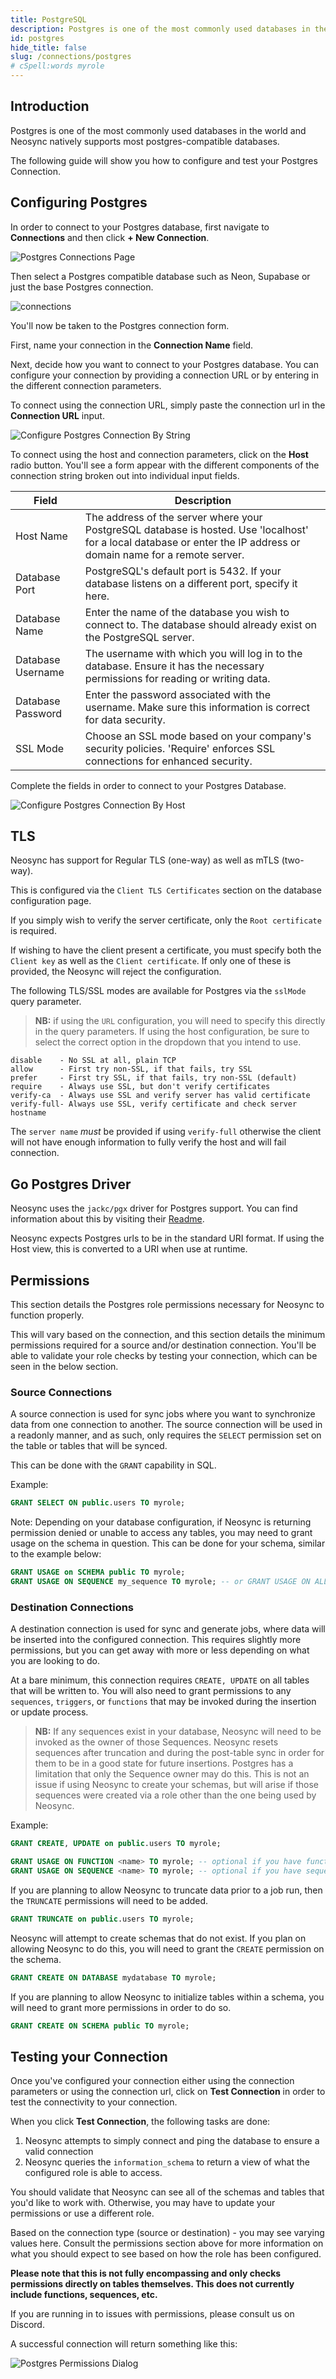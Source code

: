 ```yaml
---
title: PostgreSQL
description: Postgres is one of the most commonly used databases in the world and Neosync natively supports most postgres-compatible databases.
id: postgres
hide_title: false
slug: /connections/postgres
# cSpell:words myrole
---
```


## Introduction

Postgres is one of the most commonly used databases in the world and Neosync natively supports most postgres-compatible databases.

The following guide will show you how to configure and test your Postgres Connection.

## Configuring Postgres

In order to connect to your Postgres database, first navigate to **Connections** and then click **+ New Connection**.

![Postgres Connections Page](/img/pgnew.png)

Then select a Postgres compatible database such as Neon, Supabase or just the base Postgres connection.

![connections](/img/connectionsList.png)

You'll now be taken to the Postgres connection form.

First, name your connection in the **Connection Name** field.

Next, decide how you want to connect to your Postgres database. You can configure your connection by providing a connection URL or by entering in the different connection parameters.

To connect using the connection URL, simply paste the connection url in the **Connection URL** input.

![Configure Postgres Connection By String](/img/pgstring.png)

To connect using the host and connection parameters, click on the **Host** radio button. You'll see a form appear with the different components of the connection string broken out into individual input fields.

| Field             | Description                                                                                                                                                          |
| ----------------- | -------------------------------------------------------------------------------------------------------------------------------------------------------------------- |
| Host Name         | The address of the server where your PostgreSQL database is hosted. Use 'localhost' for a local database or enter the IP address or domain name for a remote server. |
| Database Port     | PostgreSQL's default port is 5432. If your database listens on a different port, specify it here.                                                                    |
| Database Name     | Enter the name of the database you wish to connect to. The database should already exist on the PostgreSQL server.                                                   |
| Database Username | The username with which you will log in to the database. Ensure it has the necessary permissions for reading or writing data.                                        |
| Database Password | Enter the password associated with the username. Make sure this information is correct for data security.                                                            |
| SSL Mode          | Choose an SSL mode based on your company's security policies. 'Require' enforces SSL connections for enhanced security.                                              |

Complete the fields in order to connect to your Postgres Database.

![Configure Postgres Connection By Host](/img/pghost.png)

## TLS

Neosync has support for Regular TLS (one-way) as well as mTLS (two-way).

This is configured via the `Client TLS Certificates` section on the database configuration page.

If you simply wish to verify the server certificate, only the `Root certificate` is required.

If wishing to have the client present a certificate, you must specify both the `Client key` as well as the `Client certificate`.
If only one of these is provided, the Neosync will reject the configuration.

The following TLS/SSL modes are available for Postgres via the `sslMode` query parameter.

> **NB:** if using the `URL` configuration, you will need to specify this directly in the query parameters. If using the host configuration, be sure to select the correct option in the dropdown that you intend to use.

```console
disable    - No SSL at all, plain TCP
allow      - First try non-SSL, if that fails, try SSL
prefer     - First try SSL, if that fails, try non-SSL (default)
require    - Always use SSL, but don't verify certificates
verify-ca  - Always use SSL and verify server has valid certificate
verify-full- Always use SSL, verify certificate and check server hostname
```

The `server name` _must_ be provided if using `verify-full` otherwise the client will not have enough information to fully verify the host and will fail connection.

## Go Postgres Driver

Neosync uses the `jackc/pgx` driver for Postgres support. You can find information about this by visiting their [Readme](https://github.com/jackc/pgx).

Neosync expects Postgres urls to be in the standard URI format. If using the Host view, this is converted to a URI when use at runtime.

## Permissions

This section details the Postgres role permissions necessary for Neosync to function properly.

This will vary based on the connection, and this section details the minimum permissions required for a source and/or destination connection.
You'll be able to validate your role checks by testing your connection, which can be seen in the below section.

### Source Connections

A source connection is used for sync jobs where you want to synchronize data from one connection to another.
The source connection will be used in a readonly manner, and as such, only requires the `SELECT` permission set on the table or tables that will be synced.

This can be done with the `GRANT` capability in SQL.

Example:

```sql
GRANT SELECT ON public.users TO myrole;
```

Note: Depending on your database configuration, if Neosync is returning permission denied or unable to access any tables, you may need to grant usage on the schema in question.
This can be done for your schema, similar to the example below:

```sql
GRANT USAGE on SCHEMA public TO myrole;
GRANT USAGE ON SEQUENCE my_sequence TO myrole; -- or GRANT USAGE ON ALL SEQUENCE TO myrole;
```

### Destination Connections

A destination connection is used for sync and generate jobs, where data will be inserted into the configured connection.
This requires slightly more permissions, but you can get away with more or less depending on what you are looking to do.

At a bare minimum, this connection requires `CREATE, UPDATE` on all tables that will be written to.
You will also need to grant permissions to any `sequences`, `triggers`, or `functions` that may be invoked during the insertion or update process.

> **NB:** If any sequences exist in your database, Neosync will need to be invoked as the owner of those Sequences. Neosync resets sequences after truncation and during the post-table sync in order for them to be in a good state for future insertions. Postgres has a limitation that only the Sequence owner may do this. This is not an issue if using Neosync to create your schemas, but will arise if those sequences were created via a role other than the one being used by Neosync.

Example:

```sql
GRANT CREATE, UPDATE on public.users TO myrole;

GRANT USAGE ON FUNCTION <name> TO myrole; -- optional if you have functions
GRANT USAGE ON SEQUENCE <name> TO myrole; -- optional if you have sequences
```

If you are planning to allow Neosync to truncate data prior to a job run, then the `TRUNCATE` permissions will need to be added.

```sql
GRANT TRUNCATE on public.users TO myrole;
```

Neosync will attempt to create schemas that do not exist. If you plan on allowing Neosync to do this, you will need to grant the `CREATE` permission on the schema.

```sql
GRANT CREATE ON DATABASE mydatabase TO myrole;
```

If you are planning to allow Neosync to initialize tables within a schema, you will need to grant more permissions in order to do so.

```sql
GRANT CREATE ON SCHEMA public TO myrole;
```

## Testing your Connection

Once you've configured your connection either using the connection parameters or using the connection url, click on **Test Connection** in order to test the connectivity to your connection.

When you click **Test Connection**, the following tasks are done:

1. Neosync attempts to simply connect and ping the database to ensure a valid connection
2. Neosync queries the `information_schema` to return a view of what the configured role is able to access.

You should validate that Neosync can see all of the schemas and tables that you'd like to work with. Otherwise, you may have to update your permissions or use a different role.

Based on the connection type (source or destination) - you may see varying values here. Consult the permissions section above for more information on what you should expect to see based on how the role has been configured.

**Please note that this is not fully encompassing and only checks permissions directly on tables themselves.
This does not currently include functions, sequences, etc.**

If you are running in to issues with permissions, please consult us on Discord.

A successful connection will return something like this:

![Postgres Permissions Dialog](/img/pgpermissions.png)
